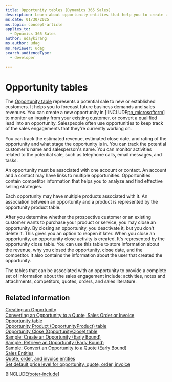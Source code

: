 ```yaml
---
title: Opportunity tables (Dynamics 365 Sales)
description: Learn about opportunity entities that help you to create a new opportunity to monitor or convert a lead to an opportunity. The entities that can be associated with an opportunity to provide information about the sales engagement are activities, notes and attachments, competitors, quotes, orders, and sales literature. 
ms.date: 01/30/2025
ms.topic: concept-article
applies_to: 
  - Dynamics 365 Sales
author: udaykirang
ms.author: udag
ms.reviewer: udag
search.audienceType: 
  - developer

---
```

# Opportunity tables

The [Opportunity table](../../developer/reference/entities/opportunity.md) represents a potential sale to new or established customers. It helps you to forecast future business demands and sales revenues. You can create a new opportunity in [!INCLUDE[pn_microsoftcrm](../../includes/pn-microsoftcrm.md)] to monitor an inquiry from your existing customer, or convert a qualified lead into an opportunity. Salespeople often use opportunities to keep track of the sales engagements that they're currently working on.  
  
 You can track the estimated revenue, estimated close date, and rating of the opportunity and what stage the opportunity is in. You can track the potential customer's name and salesperson's name. You can monitor activities related to the potential sale, such as telephone calls, email messages, and tasks.  
  
 An opportunity must be associated with one account or contact. An account and a contact may have links to multiple opportunities. Opportunities contain competitor information that helps you to analyze and find effective selling strategies.  
  
 Each opportunity may have multiple products associated with it. An association between an opportunity and a product is represented by the opportunity product table.  
  
 After you determine whether the prospective customer or an existing customer wants to purchase your product or service, you may close an opportunity. By closing an opportunity, you deactivate it, but you don't delete it. This gives you an option to reopen it later. When you close an opportunity, an opportunity close activity is created. It's represented by the opportunity close table. You can use this table to store information about the revenue, why you closed the opportunity, close date, and the competitor. It also contains the information about the user that created the opportunity.  
  
 The tables that can be associated with an opportunity to provide a complete set of information about the sales engagement include: activities, notes and attachments, competitors, quotes, orders, and sales literature.  
  
## Related information

 [Creating an Opportunity](create-opportunity.md)   
 [Converting an Opportunity to a Quote, Sales Order or Invoice](convert-opportunity-quote-sales-order-invoice.md)   
 [Opportunity table](../../developer/reference/entities/opportunity.md)   
 [Opportunity Product (OpportunityProduct) table](../../developer/reference/entities/opportunityproduct.md)   
 [Opportunity Close (OpportunityClose) table](../../developer/reference/entities/opportunityclose.md)   
 [Sample: Create an Opportunity (Early Bound)](sample-create-opportunity-early-bound.md)   
 [Sample: Retrieve an Opportunity (Early Bound)](sample-retrieve-opportunity-early-bound.md)   
 [Sample: Convert an Opportunity to a Quote (Early Bound)](sample-convert-opportunity-quote-early-bound.md)   
 [Sales Entities](sales-entities-lead-opportunity-competitor-quote-order-invoice.md)   
 [Quote, order, and invoice entities](quote-order-invoice-entities.md)   
 [Set default price level for opportunity, quote, order, invoice](set-default-price-level-for-opportunity-quote-order-invoice.md)


[!INCLUDE[footer-include](../../includes/footer-banner.md)]
